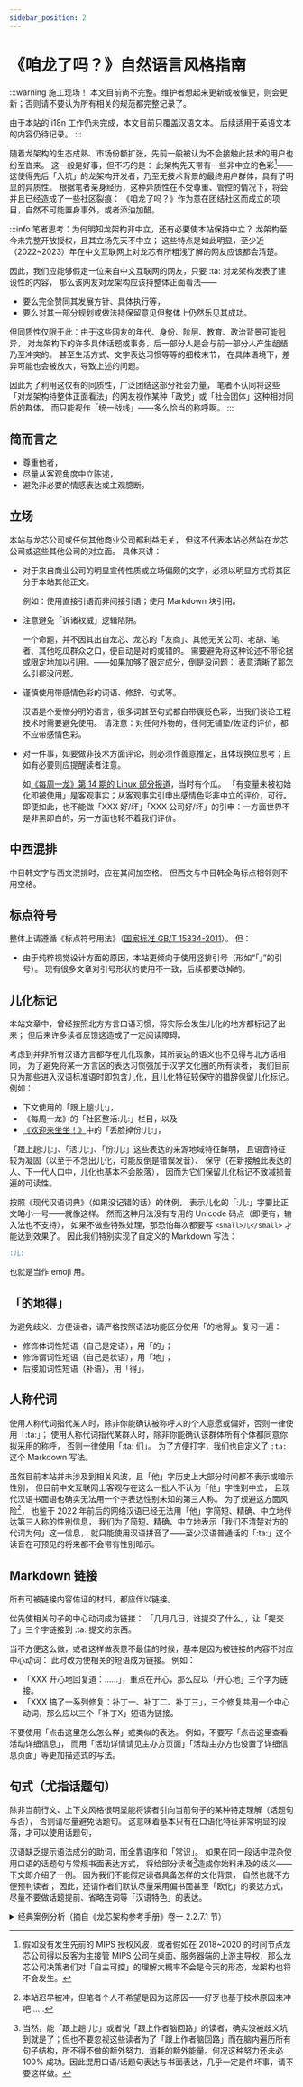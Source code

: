 ```yaml
---
sidebar_position: 2
---
```


# 《咱龙了吗？》自然语言风格指南

:::warning 施工现场！
本文目前尚不完整。维护者想起来更新或被催更，则会更新；否则请不要认为所有相关的规范都完整记录了。

由于本站的 i18n 工作仍未完成，本文目前只覆盖汉语文本。
后续适用于英语文本的内容仍待记录。
:::

随着龙架构的生态成熟、市场份额扩张，先前一般被认为不会接触此技术的用户也纷至沓来。
这一般是好事，但不巧的是：
此架构先天带有一些非中立的色彩[^politics]——
这使得先后「入坑」的龙架构开发者，乃至无技术背景的最终用户群体，具有了明显的异质性。
根据笔者亲身经历，这种异质性在不受尊重、管控的情况下，将会并且已经造成了一些社区裂痕：
《咱龙了吗？》作为意在团结社区而成立的项目，自然不可能置身事外，或者添油加醋。

:::info 笔者思考：为何明知龙架构非中立，还有必要使本站保持中立？
龙架构至今未完整开放授权，且其立场先天不中立；
这些特点是如此明显，至少近（2022~2023）年在中文互联网上对龙芯有所粗浅了解的网友应该都会清楚。

因此，我们应能够假定一位来自中文互联网的网友，只要 :ta: 对龙架构发表了建设性的内容，
那么该网友对龙架构应该持整体正面看法——

* 要么完全赞同其发展方针、具体执行等，
* 要么对其一部分规划或做法持保留意见但整体上仍然乐见其成功。

但同质性仅限于此：由于这些网友的年代、身份、阶层、教育、政治背景可能迥异，
对龙架构下的许多具体话题或事务，后一部分人是会与前一部分人产生龃龉乃至冲突的。
甚至生活方式、文字表达习惯等等的细枝末节，
在具体语境下，差异可能也会被放大，导致上述的问题。

因此为了利用这仅有的同质性，广泛团结这部分社会力量，
笔者不认同将这些「对龙架构持整体正面看法」的网友视作某种「政党」或「社会团体」这种相对同质的群体，
而只能视作「统一战线」——多么恰当的称呼啊。
:::

[^politics]: 假如没有发生先前的 MIPS 授权风波，或者假如在 2018~2020 的时间节点龙芯公司得以反客为主接管 MIPS 公司在桌面、服务器端的上游主导权，那么龙芯公司决策者们对「自主可控」的理解大概率不会是今天的形态，龙架构也将不会发生。

## 简而言之

* 尊重他者，
* 尽量从客观角度中立陈述，
* 避免非必要的情感表达或主观臆断。

## 立场

本站与龙芯公司或任何其他商业公司都利益无关，
但这不代表本站必然站在龙芯公司或这些其他公司的对立面。
具体来讲：

* 对于来自商业公司的明显宣传性质或立场偏颇的文字，必须以明显方式将其区分于本站其他正文。

  例如：使用直接引语而非间接引语；使用 Markdown 块引用。

* 注意避免「诉诸权威」逻辑陷阱。

  一个命题，并不因其出自龙芯、龙芯的「友商」、其他无关公司、老胡、笔者、其他吃瓜群众之口，便自动是对的或错的。
  需要避免将这种论述不带论据或限定地加以引用。——如果加够了限定成分，倒是没问题：
  表意清晰了那怎么引都没问题。

* 谨慎使用带感情色彩的词语、修辞、句式等。

  汉语是个爱憎分明的语言，很多词甚至句式都自带褒贬色彩，当我们谈论工程技术时需要避免使用。
  请注意：对任何外物的，任何无铺垫/佐证的评价，都不应带感情色彩。

* 对一件事，如要做非技术方面评论，则必须作善意推定，且体现换位思考；且如有必要则应提醒读者注意。

  如[《每周一龙》第 14 期的 Linux 部分报道](/newsletter/this-week-in-loongarch-14/#linux)，当时有个瓜。
  「有变量未被初始化即被使用」是客观事实；从客观事实引申出感情色彩非中立的评价，可行。
  即便如此，也不能做「XXX 好/坏」「XXX 公司好/坏」的引申：一方面世界不是非黑即白的，另一方面也轮不着我们评价。

## 中西混排

中日韩文字与西文混排时，应在其间加空格。
但西文与中日韩全角标点相邻则不用空格。

## 标点符号

整体上请遵循《标点符号用法》（[国家标准 GB/T 15834-2011](http://www.moe.gov.cn/jyb_sjzl/ziliao/A19/201001/W020190128580990138234.pdf)）。
但：

* 由于纯粹视觉设计方面的原因，本站更倾向于使用竖排引号（形如“「」”的引号）。
  现有很多文章对引号形状的使用不一致，后续都要改掉的。

## 儿化标记

本站文章中，曾经按照北方方言口语习惯，将实际会发生儿化的地方都标记了出来；
但后来许多读者反馈这造成了一定阅读障碍。

考虑到并非所有汉语方言都存在儿化现象，其所表达的语义也不见得与北方话相同，
为了避免将某一方言区的表达习惯强加于汉字文化圈的所有读者，
我们目前只为那些进入汉语标准语时即包含儿化，且儿化特征较保守的措辞保留儿化标记。
例如：

* 下文使用的「跟上趟:儿:」，
* 《每周一龙》的「社区整活:儿:」栏目，以及
* [《欢迎来坐坐！》](/blog/welcome/)中的「丢脸掉份:儿:」，

「跟上趟:儿:」、「活:儿:」、「份:儿:」这些表达的来源地域特征鲜明，
且语音特征较为凝固（以至于不念出儿化，可能反倒是错误发音）、
保守（在新接触此表达的人、下一代人口中，儿化也基本不会脱落），
因而为它们保留儿化标记不致减损普遍的可读性。

按照《现代汉语词典》（如果没记错的话）的体例，
表示儿化的「:儿:」字要比正文略小一号——就像这样。
然而这种用法没有专用的 Unicode 码点（即便有，输入法也不支持），
如果不做些特殊处理，那恐怕每次都要写 `<small>儿</small>` 才能达到效果了。
因此我们特别实现了自定义的 Markdown 写法：

```md
:儿:
```

也就是当作 emoji 用。

## 「的地得」

为避免歧义、方便读者，请严格按照语法功能区分使用「的地得」。复习一遍：

* 修饰体词性短语（自己是定语），用「的」；
* 修饰谓词性短语（自己是状语），用「地」；
* 后接加词性短语（补语），用「得」。

## 人称代词

使用人称代词指代某人时，除非你能确认被称呼人的个人意愿或偏好，否则一律使用「:ta:」；
使用人称代词指代某群人时，除非你能确认该群体所有个体都同意你拟采用的称呼，
否则一律使用「:ta: 们」。
为了方便打字，我们也自定义了 `:ta:` 这个 Markdown 写法。

虽然目前本站并未涉及到相关风波，且「他」字历史上大部分时间都不表示或暗示性别，
但目前中文互联网上客观存在这么一批人不认为「他」字性别中立，
且现代汉语书面语也确实无法用一个字表达性别未知的第三人称。
为了规避这方面风险[^risk]，
也鉴于 2022 年前后的网络汉语已经无法用「他」字简短、精确、中立地传达第三人称的性别信息，
我们为了简短、精确、中立地表示「我们不清楚对方的代词为何」这一信息，
就只能使用汉语拼音了——至少汉语普通话的「:ta:」这个读音在可预见的将来都不会带有性别暗示。

[^risk]: 本站迟早被冲，但笔者个人不希望是因为这原因——好歹也基于技术原因来冲吧……

## Markdown 链接

所有可被链接内容佐证的材料，都应伴以链接。

优先使相关句子的中心动词成为链接：
「几月几日，谁<a>提交了</a>什么」，让「提交了」三个字链接到 :ta: 提交的东西。

当不方便这么做，或者这样做表意不最佳的时候，基本是因为被链接的内容不对应中心动词：
此时改为使相关的短语成为链接。
例如：

* 「XXX <a>开心地</a>回复道：……」，重点在开心，那么应以「开心地」三个字为链接。
* 「XXX 搞了一系列修复：<a>补丁一</a>、<a>补丁二</a>、<a>补丁三</a>」，三个修复共用一个中心动词，那么应以三个「补丁X」短语为链接。

不要使用「点击这里怎么怎么样」或类似的表达。
例如，不要写「点击<a>这里</a>查看活动详细信息」，
而用「活动详情请见<a>主办方页面</a>」「活动主办方也<a>设置了</a>详细信息页面」等更加描述式的写法。

## 句式（尤指话题句）

除非当前行文、上下文风格很明显能将读者引向当前句子的某种特定理解（话题句与否），
否则请尽量避免话题句。
这意味着基本只有在口语化特征非常明显的段落，才可以使用话题句，

汉语缺乏提示语法成分的助词，而全靠语序和「常识」。
如果在同一段话中混杂使用口语的话题句与常规书面表达方式，
将给部分读者[^why-this-is-unconditionally-bad]造成你始料未及的歧义——下文即介绍了一例。
因为我们不能假定读者具备怎样的文化背景，
自然也就不方便预判读者；
因此，还请作者们默认尽量采用偏书面甚至「欧化」的表达方式，
尽量不要做话题提前、省略连词等「汉语特色」的表达。

[^why-this-is-unconditionally-bad]: 当然，能「跟上趟:儿:」或者说「跟上作者脑回路」的读者，确实没被歧义坑到就是了；但也不要忽视这些读者为了「跟上作者脑回路」而在脑内遍历所有句子结构，所不得不做的额外努力、消耗的额外能量。何况这种努力还未必 100% 成功。因此混用口语/话题句表达与书面表达，几乎一定是件坏事，请不要这样做。

<details>
<summary>经典案例分析（摘自《龙芯架构参考手册》卷一 2.2.7.1 节）</summary>

:::info 原文
`AM*` 原子访存指令如果 `rd` 和 `rj` 的寄存器号相同，则触发指令不存在例外。
:::

笔者印象中 2022 年以来，至少有 3 位开发者没看懂这句话：如果「触发（的）指令」「不存在」例外，那哪些指令存在呢？

对比《手册》英文版对这句话的翻译（有删改；[原文](https://github.com/loongson/LoongArch-Documentation/blob/f05f84435aca5e4d166ed0f147d8e9e9cb30911c/docs/LoongArch-Vol1-EN/basic-integer-instructions/overview-of-basic-integer-instructions/atomic-memory-access-instructions.adoc#L74)有语法错误）：

:::info 译文
If the `AM*` atomic memory access instruction has an `rd` equal to `rj`,
an Instruction Non-defined Exception will be triggered.
:::

哦哦，这是断句问题：「指令不存在例外」是个专有名词。
问问题的同学当时不熟悉龙架构，不知道这回事——
可能他们跳着看《手册》，没发现第 2.1.4 节明确规定了「触发……例外」这个词组的含义，
还介绍了「指令不存在例外」这个概念——
但这个句子本身也并非毫无问题。

它的前半句「……指令如果……寄存器号相同」，其正式书面表达应该是「如果……指令的……寄存器号相同」：
由于作者写作时心里重点在「指令」，这部分便被倒装到话题位置了。
这使读者不自觉地进入口语话题句的「句法解析模式」，
以至于不熟悉专有名词的同学更容易把后半部分理解成「则……不存在例外」了。

:::tip 排版也能帮上忙！
在上例中，英文表述没有理解障碍的原因有两方面：

* 能标记中心动词：
  英文版中「指令不存在例外」很明显是一个整体的名词短语，因为「non-define*d*」一眼就不是中心动词。
  显然，汉语没有类似的语法手段可用，本例的情况下虚词也没合适的。

  在汉语表达中，如果一个句子不被按照话题句式理解，那么本例的问题大概不会出现。
  不巧的是，本例整句的正确理解，只有前半部分是话题句——既无法用语法构造提醒读者，中文书写上也不分词，
  于是没有任何其他手段能标记「指令不存在例外」是个整体了，
  总之在读者缺乏先验知识的前提下，用《手册》的原句表达方式是不可能消解歧义了。
* 能通过大小写等方式传达额外信息：`INE` 作为这个例外的规范、标识符命名，在行文中，其全称也受到了首字母大写的待遇。

  中文虽然没有大小写，但也存在换字体、加粗、下划线等类似手段，而《手册》原文没有使用。

在汉语写作中，虽然我们没得格属标记、非主要动词这些手段用，
但作为排版手段丰富的技术文档，
我们完全也能通过直观、清晰的排版差异来弥补单纯文字表达在语法结构传达方面的不足。
恰好 Docusaurus 3 允许我们借助 [`remark-directive`](https://github.com/remarkjs/remark-directive)
给 Markdown 添加自定义标签了；
只要有人肯贡献代码，这应该是相对更优的解决办法。
:::

</details>
